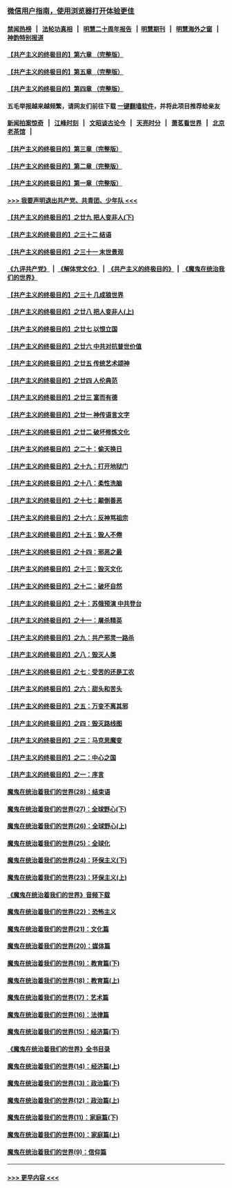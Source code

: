 ### [微信用户指南，使用浏览器打开体验更佳](https://github.com/gfw-breaker/banned-news1/blob/master/indexes/wechat-guide.md?t=0)
#### [禁闻热榜](热点新闻.md?t=0)  &nbsp;&nbsp;|&nbsp;&nbsp; [法轮功真相](https://github.com/gfw-breaker/truth/blob/master/README.md?t=0) &nbsp;&nbsp;|&nbsp;&nbsp; [明慧二十周年报告](https://github.com/gfw-breaker/mh-reports/blob/master/README.md?t=0) &nbsp;&nbsp;|&nbsp;&nbsp;[明慧期刊](https://github.com/gfw-breaker/mh-qikan) &nbsp;&nbsp;|&nbsp;&nbsp; [明慧海外之窗](https://github.com/gfw-breaker/mh-news/blob/master/README.md?t=0) &nbsp;&nbsp;|&nbsp;&nbsp; [神韵特别报道](https://github.com/gfw-breaker/mh-news/blob/master/shenyun.md?t=0)
#### [【共产主义的终极目的】第六章 （完整版）](../pages/nsc422/n11428913.md?t=02121702) 
#### [【共产主义的终极目的】第五章 （完整版）](../pages/nsc422/n11428912.md?t=02121702) 
#### [【共产主义的终极目的】第四章 （完整版）](../pages/nsc422/n11428907.md?t=02121702) 
#### 五毛举报越来越频繁，请网友们前往下载 [一键翻墙软件](https://github.com/gfw-breaker/ssr-accounts)，并将此项目推荐给亲友
#### [新闻拍案惊奇](https://github.com/gfw-breaker/banned-news1/blob/master/pages/link4.md) &nbsp;&nbsp;|&nbsp;&nbsp; [江峰时刻](https://github.com/gfw-breaker/banned-news1/blob/master/pages/link4.md) &nbsp;&nbsp;|&nbsp;&nbsp; [文昭谈古论今](https://github.com/gfw-breaker/banned-news1/blob/master/pages/link4.md) &nbsp;&nbsp;|&nbsp;&nbsp; [天亮时分](https://github.com/gfw-breaker/banned-news1/blob/master/pages/link4.md) &nbsp;&nbsp;|&nbsp;&nbsp; [萧茗看世界](https://github.com/gfw-breaker/banned-news1/blob/master/pages/link4.md) &nbsp;&nbsp;|&nbsp;&nbsp; [北京老茶馆](https://github.com/gfw-breaker/banned-news1/blob/master/pages/link4.md) &nbsp;&nbsp;|&nbsp;&nbsp; 
#### [【共产主义的终极目的】第三章（完整版）](../pages/nsc422/n11428848.md?t=02121702) 
#### [【共产主义的终极目的】第二章（完整版）](../pages/nsc422/n11428831.md?t=02121702) 
#### [【共产主义的终极目的】第一章（完整版）](../pages/nsc422/n11417651.md?t=02121702) 
#### [>>> 我要声明退出共产党、共青团、少年队 <<<](https://github.com/begood0513/goodnews/blob/master/quit/letter.md) 
#### [【共产主义的终极目的】之廿九 把人变非人(下)](../pages/nsc422/n11344140.md?t=02121702) 
#### [【共产主义的终极目的】之三十二 结语](../pages/nsc422/n11360535.md?t=02121702) 
#### [【共产主义的终极目的】之三十一 末世景观](../pages/nsc422/n11351129.md?t=02121702) 
#### [《九评共产党》](https://github.com/begood0513/9ping.md/blob/master/README.md) &nbsp;|&nbsp; [《解体党文化》](../../../../jtdwh.md/blob/master/README.md)  &nbsp;|&nbsp; [《共产主义的终极目的》](../../../../gczydzjmd.md/blob/master/README.md) &nbsp;|&nbsp; [《魔鬼在统治我们的世界》](../../../../mgztzwmdsj.md/blob/master/README.md) 
#### [【共产主义的终极目的】之三十 几成狼世界](../pages/nsc422/n11348280.md?t=02121702) 
#### [【共产主义的终极目的】之廿八 把人变非人(上)](../pages/nsc422/n11340492.md?t=02121702) 
#### [【共产主义的终极目的】之廿七 以恨立国](../pages/nsc422/n11336944.md?t=02121702) 
#### [【共产主义的终极目的】之廿六 中共对抗普世价值](../pages/nsc422/n11324785.md?t=02121702) 
#### [【共产主义的终极目的】之廿五 传统艺术颂神](../pages/nsc422/n11296396.md?t=02121702) 
#### [【共产主义的终极目的】之廿四 人伦典范](../pages/nsc422/n11296397.md?t=02121702) 
#### [【共产主义的终极目的】之廿三 富而有德](../pages/nsc422/n11283598.md?t=02121702) 
#### [【共产主义的终极目的】之廿一 神传语言文字](../pages/nsc422/n11263265.md?t=02121702) 
#### [【共产主义的终极目的】之廿二 破坏修炼文化](../pages/nsc422/n11245728.md?t=02121702) 
#### [【共产主义的终极目的】之二十：偷天换日](../pages/nsc422/n11238846.md?t=02121702) 
#### [【共产主义的终极目的】之十九：打开地狱门](../pages/nsc422/n11206376.md?t=02121702) 
#### [【共产主义的终极目的】之十八：柔性洗脑](../pages/nsc422/n11199994.md?t=02121702) 
#### [【共产主义的终极目的】之十七：颠倒善恶](../pages/nsc422/n11179782.md?t=02121702) 
#### [【共产主义的终极目的】之十六：反神骂祖宗](../pages/nsc422/n11166798.md?t=02121702) 
#### [【共产主义的终极目的】之十五：毁人不倦](../pages/nsc422/n11166792.md?t=02121702) 
#### [【共产主义的终极目的】之十四：邪恶之最](../pages/nsc422/n11150249.md?t=02121702) 
#### [【共产主义的终极目的】之十三：毁灭文化](../pages/nsc422/n11135227.md?t=02121702) 
#### [【共产主义的终极目的】之十二：破坏自然](../pages/nsc422/n11135214.md?t=02121702) 
#### [【共产主义的终极目的】之十：苏俄预演 中共登台](../pages/nsc422/n11118424.md?t=02121702) 
#### [【共产主义的终极目的】之十一：屠杀精英](../pages/nsc422/n11118442.md?t=02121702) 
#### [【共产主义的终极目的】之九：共产邪灵一路杀](../pages/nsc422/n11114139.md?t=02121702) 
#### [【共产主义的终极目的】之八：毁灭人类](../pages/nsc422/n11108503.md?t=02121702) 
#### [【共产主义的终极目的】之七：受苦的还是工农](../pages/nsc422/n11101809.md?t=02121702) 
#### [【共产主义的终极目的】之六：甜头和苦头](../pages/nsc422/n11096971.md?t=02121702) 
#### [【共产主义的终极目的】之五：万变不离其邪](../pages/nsc422/n11091285.md?t=02121702) 
#### [【共产主义的终极目的】之四：毁灭路线图](../pages/nsc422/n11086284.md?t=02121702) 
#### [【共产主义的终极目的】之三：马克思魔变](../pages/nsc422/n11061941.md?t=02121702) 
#### [【共产主义的终极目的】之二：中心之国](../pages/nsc422/n11047728.md?t=02121702) 
#### [【共产主义的终极目的】之一：序言](../pages/nsc422/n11086077.md?t=02121702) 
#### [魔鬼在统治着我们的世界(28)：结束语](../pages/nsc422/n10936246.md?t=02121702) 
#### [魔鬼在统治着我们的世界(27)：全球野心(下)](../pages/nsc422/n10928319.md?t=02121702) 
#### [魔鬼在统治着我们的世界(26)：全球野心(上)](../pages/nsc422/n10900318.md?t=02121702) 
#### [魔鬼在统治着我们的世界(25)：全球化](../pages/nsc422/n10788205.md?t=02121702) 
#### [魔鬼在统治着我们的世界(24)：环保主义(下)](../pages/nsc422/n10695307.md?t=02121702) 
#### [魔鬼在统治着我们的世界(23)：环保主义(上)](../pages/nsc422/n10688613.md?t=02121702) 
#### [《魔鬼在统治着我们的世界》音频下载](../pages/nsc422/n10635553.md?t=02121702) 
#### [魔鬼在统治着我们的世界(22)：恐怖主义](../pages/nsc422/n10614727.md?t=02121702) 
#### [魔鬼在统治着我们的世界(21)：文化篇](../pages/nsc422/n10597706.md?t=02121702) 
#### [魔鬼在统治着我们的世界(20)：媒体篇](../pages/nsc422/n10586579.md?t=02121702) 
#### [魔鬼在统治着我们的世界(19)：教育篇(下)](../pages/nsc422/n10564808.md?t=02121702) 
#### [魔鬼在统治着我们的世界(18)：教育篇(上)](../pages/nsc422/n10526970.md?t=02121702) 
#### [魔鬼在统治着我们的世界(17)：艺术篇](../pages/nsc422/n10499093.md?t=02121702) 
#### [魔鬼在统治着我们的世界(16)：法律篇](../pages/nsc422/n10485969.md?t=02121702) 
#### [魔鬼在统治着我们的世界(15)：经济篇(下)](../pages/nsc422/n10469975.md?t=02121702) 
#### [《魔鬼在统治着我们的世界》全书目录](../pages/nsc422/n10464261.md?t=02121702) 
#### [魔鬼在统治着我们的世界(14)：经济篇(上)](../pages/nsc422/n10457370.md?t=02121702) 
#### [魔鬼在统治着我们的世界(13)：政治篇(下)](../pages/nsc422/n10448270.md?t=02121702) 
#### [魔鬼在统治着我们的世界(12)：政治篇(上)](../pages/nsc422/n10444576.md?t=02121702) 
#### [魔鬼在统治着我们的世界(11)：家庭篇(下)](../pages/nsc422/n10440961.md?t=02121702) 
#### [魔鬼在统治着我们的世界(10)：家庭篇(上)](../pages/nsc422/n10435448.md?t=02121702) 
#### [魔鬼在统治着我们的世界(9)：信仰篇](../pages/nsc422/n10432159.md?t=02121702) 

----
#### [ >>> 更早内容 <<< ](../indexes/nsc422-earlier.md)
